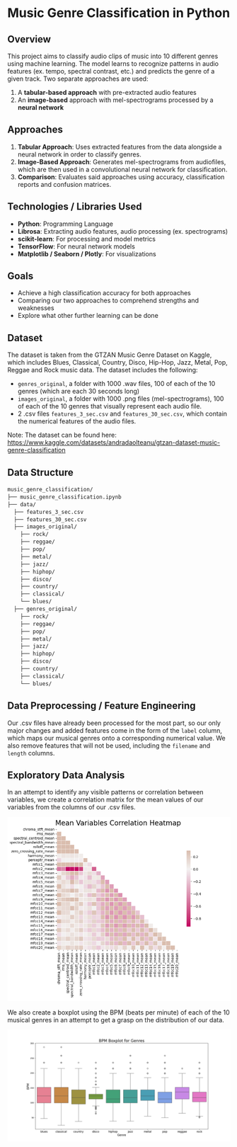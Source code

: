 # Music Genre Classification in Python

## Overview
This project aims to classify audio clips of music into 10 different genres using machine learning. The model learns to recognize patterns in audio features (ex. tempo, spectral contrast, etc.) and predicts the genre of a given track. Two separate approaches are used:
1. A **tabular-based approach** with pre-extracted audio features
2. An **image-based** approach with mel-spectrograms processed by a **neural network**

## Approaches
1. **Tabular Approach**: Uses extracted features from the data alongside a neural network in order to classify genres.
2. **Image-Based Approach**: Generates mel-spectrograms from audiofiles, which are then used in a convolutional neural network for classification.
3. **Comparison**: Evaluates said approaches using accuracy, classification reports and confusion matrices.


## Technologies / Libraries Used
* **Python**: Programming Language
* **Librosa**: Extracting audio features, audio processing (ex. spectrograms)
* **scikit-learn**: For processing and model metrics
* **TensorFlow**: For neural network models
* **Matplotlib / Seaborn / Plotly**: For visualizations

## Goals
* Achieve a high classification accuracy for both approaches
* Comparing our two approaches to comprehend strengths and weaknesses
* Explore what other further learning can be done

## Dataset
The dataset is taken from the GTZAN Music Genre Dataset on Kaggle, which includes Blues, Classical, Country, Disco, Hip-Hop, Jazz, Metal, Pop, Reggae and Rock music data. The dataset includes the following:
* ```genres_original```, a folder with 1000 .wav files, 100 of each of the 10 genres (which are each 30 seconds long)
* ```images_original```, a folder with 1000 .png files (mel-spectrograms), 100 of each of the 10 genres that visually represent each audio file.
* 2 .csv files ```features_3_sec.csv``` and ```features_30_sec.csv```, which contain the numerical features of the audio files.

Note: The dataset can be found here: https://www.kaggle.com/datasets/andradaolteanu/gtzan-dataset-music-genre-classification

## Data Structure

```bash
music_genre_classification/
├── music_genre_classification.ipynb
├── data/
  ├── features_3_sec.csv
  ├── features_30_sec.csv
  ├── images_original/
    ├── rock/
    ├── reggae/
    ├── pop/
    ├── metal/
    ├── jazz/
    ├── hiphop/
    ├── disco/
    ├── country/
    ├── classical/
    └── blues/
  ├── genres_original/
    ├── rock/
    ├── reggae/
    ├── pop/
    ├── metal/
    ├── jazz/
    ├── hiphop/
    ├── disco/
    ├── country/
    ├── classical/
    └── blues/
```
## Data Preprocessing / Feature Engineering
Our .csv files have already been processed for the most part, so our only major changes and added features come in the form of the ```label``` column, which maps our musical genres onto a corresponding numerical value. We also remove features that will not be used, including the ```filename``` and ```length``` columns.

## Exploratory Data Analysis
In an attempt to identify any visible patterns or correlation between variables, we create a correlation matrix for the mean values of our variables from the columns of our .csv files.

![alt text](heatmap.png)

We also create a boxplot using the BPM (beats per minute) of each of the 10 musical genres in an attempt to get a grasp on the distribution of our data.

![alt_text](BPM_Boxplot.png)


